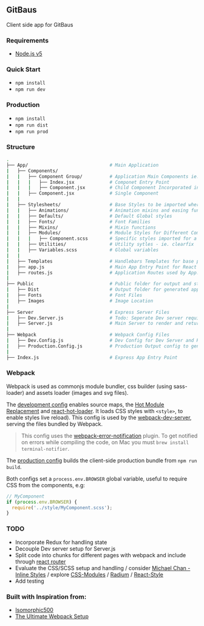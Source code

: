 GitBaus
------
Client side app for GitBaus

### Requirements
* [Node.js v5](https://nodejs.org/en/download/)


### Quick Start
* `npm install`
* `npm run dev`


### Production
* `npm install`
* `npm run dist`
* `npm run prod`


### Structure

```bash
.
├── App/                              # Main Application
|   ├── Components/                   
|   |   ├── Component Group/          # Application Main Components ie. Homepage, Global Nav
|   |   |   ├── Index.jsx             # Componet Entry Point
|   |   |   ├── Component.jsx         # Child Component Incorporated in Index.jsx 
|   |   ├── Component.jsx             # Single Component
|   |
|   ├── Stylesheets/                  # Base Styles to be imported where needed
|   |   ├── Animations/               # Animation mixins and easing functions
|   |   ├── Defaults/                 # Default Global styles
|   |   ├── Fonts/                    # Font Families
|   |   ├── Mixins/                   # Mixin functions
|   |   ├── Modules/                  # Module Styles for Different Components 
|   |   |   ├── Component.scss        # Specific styles imported for a component 
|   |   ├── Utilities/                # Utility sytles - ie. clearfix
|   |   ├── Variables.scss            # Global variables
|   |
|   ├── Templates                     # Handlebars Templates for base page rendering
|   ├── app.js                        # Main App Entry Point for React Application for page content
|   ├── routes.js                     # Application Routes used by App.js with React-Router
|
├── Public                            # Public folder for output and static content
|   ├── Dist                          # Output folder for generated application
|   ├── Fonts                         # Font Files
|   ├── Images                        # Image Location
|
├── Server                            # Express Server Files
|   ├── Dev.Server.js                 # Todo: Seperate Dev server requirements from main server
|   ├── Server.js                     # Main Server to render and return page
|
├── Webpack                           # Webpack Config Files
|   ├── Dev.Config.js                 # Dev Config for Dev Server and Hot Loading
|   ├── Production.Config.js          # Production Output config to generate final files
|
├── Index.js                          # Express App Entry Point
```

### Webpack

Webpack is used as commonjs module bundler, css builder (using sass-loader) and assets loader (images and svg files).

The [development config](./webpack/dev.config.js) enables source maps, the [Hot Module Replacement](http://webpack.github.io/docs/hot-module-replacement.html) and [react-hot-loader](http://gaearon.github.io/react-hot-loader/). It loads CSS styles with `<style>`, to enable styles live reload). This config is used by the [webpack-dev-server](webpack/server.js), serving the files bundled by Webpack.

> This config uses the [webpack-error-notification](https://github.com/vsolovyov/webpack-error-notification)
> plugin. To get notified on errors while compiling the code, on Mac you must `brew install terminal-notifier`.

The [production config](./webpack/prod.config.js) builds the client-side production bundle from `npm run build`.

Both configs set a `process.env.BROWSER` global variable, useful to require CSS from the components, e.g:

```js
// MyComponent
if (process.env.BROWSER) {
  require('../style/MyComponent.scss');
}
```

### TODO
- Incorporate Redux for handling state
- Decouple Dev server setup for Server.js
- Split code into chunks for different pages with webpack and include through [react router](https://github.com/rackt/react-router/blob/master/docs/guides/advanced/DynamicRouting.md)
- Evaluate the CSS/SCSS setup and handling / consider [Michael Chan - Inline Styles](https://www.youtube.com/watch?v=ERB1TJBn32c) / explore [CSS-Modules](https://github.com/css-modules/css-modules) / [Radium](https://github.com/FormidableLabs/radium) / [React-Style](https://github.com/js-next/react-style)
- Add testing


### Built with Inspiration from: 
- [Isomorphic500](https://github.com/gpbl/isomorphic500)
- [The Ultimate Webpack Setup](http://www.christianalfoni.com/articles/2015_04_19_The-ultimate-webpack-setup)

